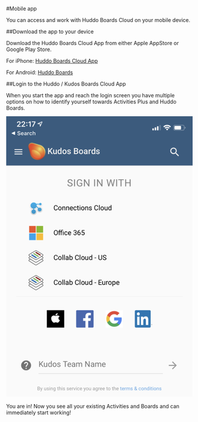 #Mobile app

You can access and work with Huddo Boards Cloud on your mobile device.

##Download the app to your device

Download the Huddo Boards Cloud App from either Apple AppStore or Google Play Store.

For iPhone: [Huddo Boards Cloud App](https://apps.apple.com/au/app/huddo-boards-for-cloud/id1348187330)

For Android: [Huddo Boards](https://play.google.com/store/apps/details?id=com.huddo.boards.twa&hl=en_AU)

##Login to the Huddo / Kudos Boards Cloud App

When you start the app and reach the login screen you have multiple options on how to identify yourself towards Activities Plus and Huddo Boards.

![Choose Login Option](/assets/boards/aplus-mobile-app1.png)

You are in! Now you see all your existing Activities and Boards and can immediately start working!
